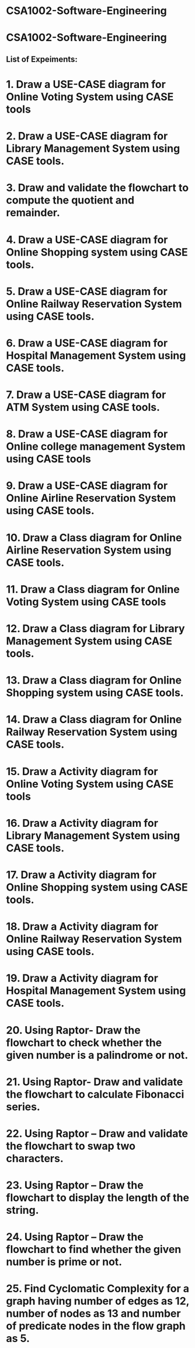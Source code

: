 # CSA1002-Software-Engineering
# CSA1002-Software-Engineering
## List of Expeiments:
# 1. Draw a USE-CASE diagram for Online Voting System using CASE tools
# 2. Draw a USE-CASE diagram for Library Management System using CASE tools.
# 3. Draw and validate the flowchart to compute the quotient and remainder.
# 4. Draw a USE-CASE diagram for Online Shopping system using CASE tools.
# 5. Draw a USE-CASE diagram for Online Railway Reservation System using CASE tools.
# 6. Draw a USE-CASE diagram for Hospital Management System using CASE tools.
# 7. Draw a USE-CASE diagram for ATM System using CASE tools.
# 8. Draw a USE-CASE diagram for Online college management System using CASE tools
# 9. Draw a USE-CASE diagram for Online Airline Reservation System using CASE tools.
# 10. Draw a Class diagram for Online Airline Reservation System using CASE tools.
# 11. Draw a Class diagram for Online Voting System using CASE tools
# 12. Draw a Class diagram for Library Management System using CASE tools.
# 13. Draw a Class diagram for Online Shopping system using CASE tools.
# 14. Draw a Class diagram for Online Railway Reservation System using CASE tools.
# 15. Draw a Activity diagram for Online Voting System using CASE tools
# 16. Draw a Activity diagram for Library Management System using CASE tools.
# 17. Draw a Activity diagram for Online Shopping system using CASE tools.
# 18. Draw a Activity diagram for Online Railway Reservation System using CASE tools.
# 19. Draw a Activity diagram for Hospital Management System using CASE tools.
# 20. Using Raptor- Draw the flowchart to check whether the given number is a palindrome or not.
# 21. Using Raptor- Draw and validate the flowchart to calculate Fibonacci series.
# 22. Using Raptor – Draw and validate the flowchart to swap two characters.
# 23. Using Raptor – Draw the flowchart to display the length of the string.
# 24. Using Raptor – Draw the flowchart to find whether the given number is prime or not.
# 25. Find Cyclomatic Complexity for a graph having number of edges as 12, number of nodes as 13 and number of predicate nodes in the flow graph as 5.
